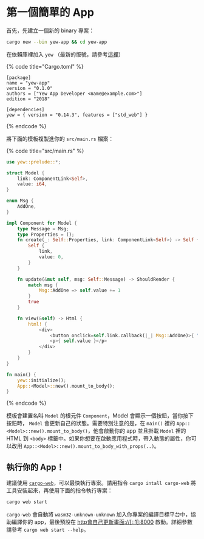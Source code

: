 # 第一個簡單的 App

首先，先建立一個新的 binary 專案：

```bash
cargo new --bin yew-app && cd yew-app
```

在依賴庫裡加入 `yew` （最新的版號，請參考[這裡](https://docs.rs/yew)）

{% code title="Cargo.toml" %}
```text
[package]
name = "yew-app"
version = "0.1.0"
authors = ["Yew App Developer <name@example.com>"]
edition = "2018"

[dependencies]
yew = { version = "0.14.3", features = ["std_web"] }
```
{% endcode %}

將下面的模板複製進你的 `src/main.rs` 檔案：

{% code title="src/main.rs" %}
```rust
use yew::prelude::*;

struct Model {
    link: ComponentLink<Self>,
    value: i64,
}

enum Msg {
    AddOne,
}

impl Component for Model {
    type Message = Msg;
    type Properties = ();
    fn create(_: Self::Properties, link: ComponentLink<Self>) -> Self {
        Self {
            link,
            value: 0,
        }
    }

    fn update(&mut self, msg: Self::Message) -> ShouldRender {
        match msg {
            Msg::AddOne => self.value += 1
        }
        true
    }

    fn view(&self) -> Html {
        html! {
            <div>
                <button onclick=self.link.callback(|_| Msg::AddOne)>{ "+1" }</button>
                <p>{ self.value }</p>
            </div>
        }
    }
}

fn main() {
    yew::initialize();
    App::<Model>::new().mount_to_body();
}
```
{% endcode %}

模板會建置名叫 `Model` 的根元件 `Component`，Model 會顯示一個按鈕，當你按下按鈕時， `Model` 會更新自己的狀態。需要特別注意的是，在 `main()` 裡的 `App::<Model>::new().mount_to_body()`，他會啟動你的 app 並且掛載 `Model` 裡的 HTML 到 `<body>` 標籤中。如果你想要在啟動應用程式時，帶入動態的屬性，你可以改用 `App::<Model>::new().mount_to_body_with_props(..)`。

## 執行你的 App！

建議使用 [`cargo-web`](https://github.com/koute/cargo-web)，可以最快執行專案。請用指令 `cargo intall cargo-web` 將工具安裝起來，再使用下面的指令執行專案：

```bash
cargo web start
```

`cargo-web` 會自動將 `wasm32-unknown-unknown` 加入你專案的編譯目標平台中，協助編譯你的 app，最後預設在 [http會自己更新畫面://\[::1\]:8000](http://[::1]:8000) 啟動。詳細參數請參考 `cargo web start --help`。

